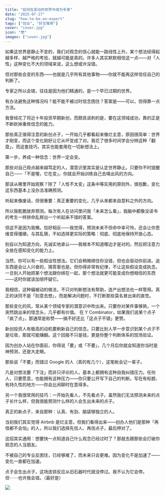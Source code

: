```yaml
---
title: "如何在变动的世界中成为专家"
date: "2025-07-27"
slug: "how-to-be-an-expert"
tags: ["创业", "好文推荐"]
cover: "cover.jpg"
icon: "😎"
images: ["cover.jpg"]
---
```

如果这世界是静止不变的，我们对观念的信心就能一路线性上升。某个想法经得起越多样、越严格的考验，就越可能是真的。许多人其实默默相信这一点——对「人性」这种变化不大的领域来说，这么想或许没错。



但对那些会变的东西——也就是几乎所有其他事物——你就不能再这样信任自己的判断了。



专家之所以会错，往往是因为他们精通的，是一个早已过期的世界。



有办法避免这种情况吗？能不能不被过时信念困住？答案是——可以，但得靠一点方法。



我曾经花了将近十年投资早期新创，而颇具讽刺的是，要在这领域成功，靠的正是不断砍掉重练信念的能力。



那些真正值得注意的新创点子，一开始几乎都看起来像烂主意，原因很简单：世界才刚变，而这个变化刚好让它从坏变成了对。我花了很多时间学会分辨这种「翻盘」，而这套技巧，其实也能套用在一切新想法上。



第一步，养成一种信念：世界一定会变。



那些对自己观点越来越笃定的人，潜意识里其实是认定世界静止。只要你不时提醒自己——「不是喔，它在变」，你就会开始训练自己去嗅出风的方向。



那该从哪里开始观察？除了「人性不太变」这条中等实用的原则外，很抱歉，变化这东西基本上没办法准确预测。



听起来像废话，但很重要：真正重要的变化，几乎从来都来自意料之外的方向。



所以我乾脆放弃预测。每次有人在访问里问我「未来怎么看」，我脑中都像没读书的考生一样拼命乱掰出一个听起来不错的答案。



但这不是因为我懒。恰好相反——我觉得，预测未来不但命中率可怜，还会让你思维变得僵硬。与其乱猜，不如选择更实际的策略：彻底、彻底地保持开放心态。



别自以为知道方向，先诚实地承认——我根本不知道哪边才是对的。然后把注意力全放在感知变化的能力上。



当然，你可以有一些假设性想法。它们会稍微绑住你没错，但也会驱动你前进。追东西是会让人兴奋的，猜答案也是。但你得非常有纪律，不让这些假设变成执念。
一旦别人开始把某个想法跟你绑在一起，那个想法就更可能变成你想相信的东西——这时你就该加倍怀疑它。



我相信，这种偏被动的做法，不只对判断想法有帮助，连产出想法也一样管用。真正的诀窍不是「刻意去想」，而是解决问题时，不打断那些莫名冒出来的直觉。



那些变化的风，常从某个领域专家的潜意识中吹出来。只要你对某件事够熟，一个突然跳出来的怪念头，几乎都有价值。
在 Y Combinator，如果我们说某个点子「疯了点」，那通常是称赞——搞不好还比「这点子不错」更赞。



新创投资人有极高的动机要刷新自己的信念。只要比别人早一步意识到某个点子不是垃圾，那就可能赚翻。这个回报不只是钱，更是你整个判断体系的现场验证。



因为创办人站在你面前，你得说「要」或「不要」，几个月后你就会知道你当时是神预测，还是大走眼。



那些说「不要」而错过 Google 的人（真的有几个），这笔帐会记一辈子。



凡是对想法要「下注」而非只评论的人，基本上都拥有这种自我纠错压力。任何人，只要愿意，也能拥有这种压力——你只要公开写下自己的判断。写在有标题、有持久性的地方——你会比闲聊时在意得多。



另一个我很常用的技巧：一开始先看人，不先看点子。虽然我们无法预测未来的点子长什么样，但我很能预测什么样的人会生出未来的点子。



真正的新点子，来自那种：认真、有劲、脑袋够独立的人。



当初我们其实觉得 Airbnb 是烂主意，但我们看得出来——创办人他们是那种「再怪都不会怕」的人，所以我们选择先信人、再信点子，最后押对了。



这招其实通用：想要快一点知道自己什么观念已经过时了？那就去跟那些会打破你观念的人当朋友。



不被自己的专业反困住，已经够难了，而未来只会更难。因为变化不是加速了——变化一直都在加速。



点子会生出点子，这场连锁反应从旧石器时代就没停过。我不认为它会停。
但⋯⋯也许我会错。（最好是）




![](https://prod-files-secure.s3.us-west-2.amazonaws.com/112d0858-5090-4d34-a606-b75eb8d65fd2/46476355-9cf3-4e99-9b7a-3531bc426380/1000202064.png?X-Amz-Algorithm=AWS4-HMAC-SHA256&X-Amz-Content-Sha256=UNSIGNED-PAYLOAD&X-Amz-Credential=ASIAZI2LB466TV7BI3HL%2F20250918%2Fus-west-2%2Fs3%2Faws4_request&X-Amz-Date=20250918T051230Z&X-Amz-Expires=3600&X-Amz-Security-Token=IQoJb3JpZ2luX2VjEDgaCXVzLXdlc3QtMiJHMEUCIQCVJkLZeiys4oZ3gGvSJH7SuK2iTb52QsqWl2yC4NfXlAIgJ8nEywmm2HD%2Bq83OL6JPDxsHdqL6D9ACfsPlnbP4WlMqiAQIsf%2F%2F%2F%2F%2F%2F%2F%2F%2F%2FARAAGgw2Mzc0MjMxODM4MDUiDG%2F%2FC9cUY0ttPOBgmSrcA7VxLVksXrJSPkWca5AeYtY4vfmaKgYrdtjkNadnaVFBMpfXrgZow6jb97tHu1JeKL17zL5K8cb0BCuI4MY%2BYo6vi09%2FOTU%2FLwWhn%2FcUeen7qjGvm4%2BZIBPdR72MmLBgQh%2BmGR3LsAmqGteBV8B8w35f8FPc7GPNpvLwp98Z4VHpXhDEh3OnvQyruqjfjQ%2FPaKGwJIdPn02iny8FAsMug3XXbOpQRu%2BOKgc0l1wo9J5TW5zkasJpj%2F0lJrhpuMPyO93DCdvJMLeqzqSzUuTNynhQcui5%2FjBsm6aHLK7NGLFABrGKZRZYLkqIkg%2BzKrWfIfr6WbC8dBZcqbgOK8%2BjbCpwohpO0%2FKEDSWYLNODKdE4xM7kWtvdzYGcFOxy2PtZjgU%2BT8ZKcFp70m%2FTTfE0lWpw%2F0MG2ctcEbaFfAjxyqonPTWdgylJISzNag%2FtCkqJxi8%2BRvOzhiAejP%2BU2EDqT4stTvp5MaUjaJqm4Le1heC7gKH84AsfiDgRGqCHxd9teHxHNtnMIenCeAvYfjxlAXHUvHT76bSaqfKCtN7c6YOO03LyCcnN7Du60q3hn%2B5TjsplmK2td92AyaS4fTiCIPnv2sZa1qJqM%2F4CNOe0Hgc9gWJukcwtWxDNaXg7MNKYrcYGOqUBgnCUs7szjcenwVuzAn7%2BQtE3EmXtt1E3YkIBIGC%2Bda3h9ho72%2BTxcnTQCEYbKealzS8eppfTGRqMBTGfGTvOOEEY4BTfuNG0CVXkpGZWfUDwaGq46QSNyT41lcFRhpXTVAAjHG%2FeMWnPNshySZz06o5GBtk0naS7ahpmze%2BlXMZZg9%2BNVZqCj8ntUpXWbh1anqWZfTlnUyKzzcVeiSqRORWCEXGt&X-Amz-Signature=9be42bc27785afd72d2d1a27331dc8541e7f8bb91a0bf2565183ff323a680ffd&X-Amz-SignedHeaders=host&x-amz-checksum-mode=ENABLED&x-id=GetObject)

